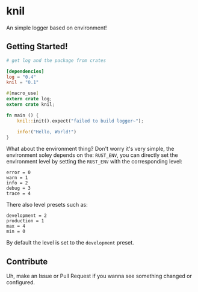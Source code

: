 # knil

An simple logger based on environment!

## Getting Started!

```toml
# get log and the package from crates

[dependencies]
log = "0.4"
knil = "0.1"
```

```rs
#[macro_use]
extern crate log;
extern crate knil;

fn main () {
	knil::init().expect("failed to build logger~");

	info!("Hello, World!")
}
```

What about the environment thing? Don't worry it's very simple, the environment
soley depends on the: `RUST_ENV`, you can directly set the environment level by
setting the `RUST_ENV` with the corresponding level:

```
error = 0
warn = 1
info = 2
debug = 3
trace = 4
```

There also level presets such as:

```
development = 2
production = 1
max = 4
min = 0
```

By default the level is set to the `development` preset.

## Contribute

Uh, make an Issue or Pull Request if you wanna see something changed or configured.
